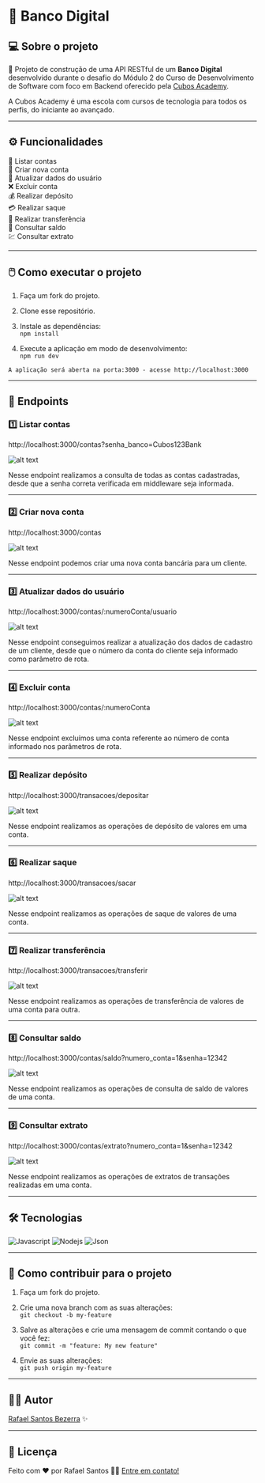# 🏦 Banco Digital

## 💻 Sobre o projeto

📄 Projeto de construção de uma API RESTful de um **Banco Digital** desenvolvido durante o desafio do Módulo 2 do Curso de Desenvolvimento de Software com foco em Backend oferecido pela [Cubos Academy](https://cubos.academy/).

A Cubos Academy é uma escola com cursos de tecnologia para todos os perfis, do iniciante ao avançado.

---

## ⚙️ Funcionalidades

📝 Listar contas </br>
📁 Criar nova conta </br>
💾 Atualizar dados do usuário</br>
❌ Excluir conta </br>
💰 Realizar depósito </br>
💳 Realizar saque </br>
💸 Realizar transferência </br>
🧾 Consultar saldo </br>
💹 Consultar extrato </br>

___

## 🖱️ Como executar o projeto

1. Faça um fork do projeto.

2. Clone esse repositório.

3. Instale as dependências:
</br>`npm install`

4. Execute a aplicação em modo de desenvolvimento:
</br>`npm run dev`


```
A aplicação será aberta na porta:3000 - acesse http://localhost:3000
```

___

## 🔷 Endpoints

### 1️⃣ Listar contas

http://localhost:3000/contas?senha_banco=Cubos123Bank

![alt text](imagens/listar-contas.png)


Nesse endpoint realizamos a consulta de todas as contas cadastradas, desde que a senha correta verificada em middleware seja informada.

___

### 2️⃣ Criar nova conta

http://localhost:3000/contas

![alt text](imagens/criar-conta.png)


Nesse endpoint podemos criar uma nova conta bancária para um cliente.

___

### 3️⃣ Atualizar dados do usuário

http://localhost:3000/contas/:numeroConta/usuario

![alt text](imagens/atualizar-usuario.png)

Nesse endpoint conseguimos realizar a atualização dos dados de cadastro de um cliente, desde que o número da conta do cliente seja informado como parâmetro de rota.

___

### 4️⃣ Excluir conta

http://localhost:3000/contas/:numeroConta

![alt text](imagens/excluir-conta.png)

Nesse endpoint excluímos uma conta referente ao número de conta informado nos parâmetros de rota.
___

### 5️⃣ Realizar depósito

http://localhost:3000/transacoes/depositar

![alt text](imagens/realizar-deposito.png)

Nesse endpoint realizamos as operações de depósito de valores em uma conta.
___

### 6️⃣ Realizar saque

http://localhost:3000/transacoes/sacar

![alt text](imagens/realizar-saque.png)

Nesse endpoint realizamos as operações de saque de valores de uma conta.
___

### 7️⃣ Realizar transferência

http://localhost:3000/transacoes/transferir

![alt text](imagens/realizar-transferencia.png)

Nesse endpoint realizamos as operações de transferência de valores de uma conta para outra.
___

### 8️⃣ Consultar saldo

http://localhost:3000/contas/saldo?numero_conta=1&senha=12342

![alt text](imagens/consultar-saldo.png)

Nesse endpoint realizamos as operações de consulta de saldo de valores de uma conta.
___

### 9️⃣ Consultar extrato

http://localhost:3000/contas/extrato?numero_conta=1&senha=12342

![alt text](imagens/consultar-extrato.png)

Nesse endpoint realizamos as operações de extratos de transações realizadas em uma conta.

___

## 🛠 Tecnologias

![Javascript](https://img.shields.io/badge/JavaScript-323330?style=for-the-badge&logo=javascript&logoColor=F7DF1E)
![Nodejs](https://img.shields.io/badge/Node%20js-339933?style=for-the-badge&logo=nodedotjs&logoColor=white)
![Json](https://img.shields.io/badge/json-5E5C5C?style=for-the-badge&logo=json&logoColor=white)


___

## 💪 Como contribuir para o projeto
1. Faça um fork do projeto.

2. Crie uma nova branch com as suas alterações:  
`
git checkout -b my-feature
`

3. Salve as alterações e crie uma mensagem de commit contando o que você fez:  
`
git commit -m "feature: My new feature"
`
4. Envie as suas alterações:  
`
git push origin my-feature
`

___

## 👨‍💻 Autor

[Rafael Santos Bezerra](https://www.linkedin.com/in/rafael-santos-bezerra/) ✨

___

## 📝 Licença
Feito com ❤️ por Rafael Santos 👋🏽 [Entre em contato!](https://www.linkedin.com/in/rafael-santos-bezerra/)









